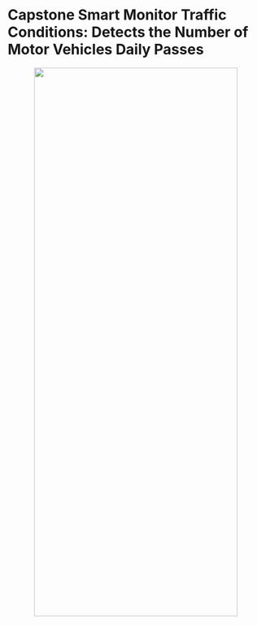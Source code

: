 # Capstone Smart Monitor Traffic Conditions: Detects the Number of Motor Vehicles Daily Passes
<p align="center">
  <img width="400" height="1080" src="[https://raw.githubusercontent.com/Bangkit-Team-NutriA/ML/main/Notebook/EfficientNetV2LWithAugmentDense+/kesimpulan/arsitektur model.PNG](https://github.com/snungga/Capstone/blob/master/Png/backgrounf.png)">
</p>
